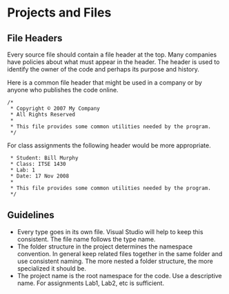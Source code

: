 # Projects and Files

## File Headers

Every source file should contain a file header at the top.  Many companies have policies about what must appear in the header.  The header is used to identify the owner of the code and perhaps its purpose and history.

Here is a common file header that might be used in a company or by anyone who publishes the code online.

```
/*
 * Copyright © 2007 My Company
 * All Rights Reserved
 * 
 * This file provides some common utilities needed by the program.
 */
```

For class assignments the following header would be more appropriate.

```/*
 * Student: Bill Murphy
 * Class: ITSE 1430
 * Lab: 1
 * Date: 17 Nov 2008
 * 
 * This file provides some common utilities needed by the program.
 */
```
## Guidelines

- Every type goes in its own file. Visual Studio will help to keep this consistent. The file name follows the type name.
- The folder structure in the project determines the namespace convention. In general keep related files together in the same folder and use consistent naming. The more nested a folder structure, the more specialized it should be.
- The project name is the root namespace for the code. Use a descriptive name. For assignments Lab1, Lab2, etc is sufficient.

